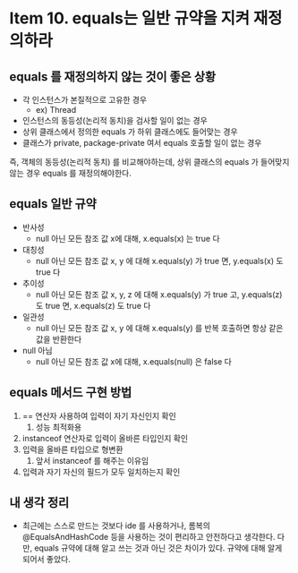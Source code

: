 # Item 10. equals는 일반 규약을 지켜 재정의하라

## equals 를 재정의하지 않는 것이 좋은 상황

- 각 인스턴스가 본질적으로 고유한 경우
    - ex) Thread
- 인스턴스의 동등성(논리적 동치)을 검사할 일이 없는 경우
- 상위 클래스에서 정의한 equals 가 하위 클래스에도 들어맞는 경우
- 클래스가 private, package-private 여서 equals 호출할 일이 없는 경우

즉, 객체의 동등성(논리적 동치) 를 비교해야하는데, 상위 클래스의 equals 가 들어맞지 않는 경우 equals 를 재정의해야한다.

## equals 일반 규약

- 반사성
    - null 아닌 모든 참조 값 x에 대해, x.equals(x) 는 true 다
- 대칭성
    - null 아닌 모든 참조 값 x, y 에 대해 x.equals(y) 가 true 면, y.equals(x) 도 true 다
- 추이성
    - null 아닌 모든 참조 값 x, y, z 에 대해 x.equals(y) 가 true 고, y.equals(z) 도 true 면, x.equals(z) 도 true 다
- 일관성
    - null 아닌 모든 참조 값 x, y 에 대해 x.equals(y) 를 반복 호출하면 항상 같은 값을 반환한다
- null 아님
    - null 아닌 모든 참조 값 x에 대해, x.equals(null) 은 false 다
    

## equals 메서드 구현 방법

1. == 연산자 사용하여 입력이 자기 자신인지 확인
    1. 성능 최적화용
2. instanceof 연산자로 입력이 올바른 타입인지 확인
3. 입력을 올바른 타입으로 형변환
    1. 앞서 instanceof 를 해주는 이유임
4. 입력과 자기 자신의 필드가 모두 일치하는지 확인

## 내 생각 정리

- 최근에는 스스로 만드는 것보다 ide 를 사용하거나, 롬복의 @EqualsAndHashCode 등을 사용하는 것이 편리하고 안전하다고 생각한다. 다만, equals 규약에 대해 알고 쓰는 것과 아닌 것은 차이가 있다. 규약에 대해 알게 되어서 좋았다.
